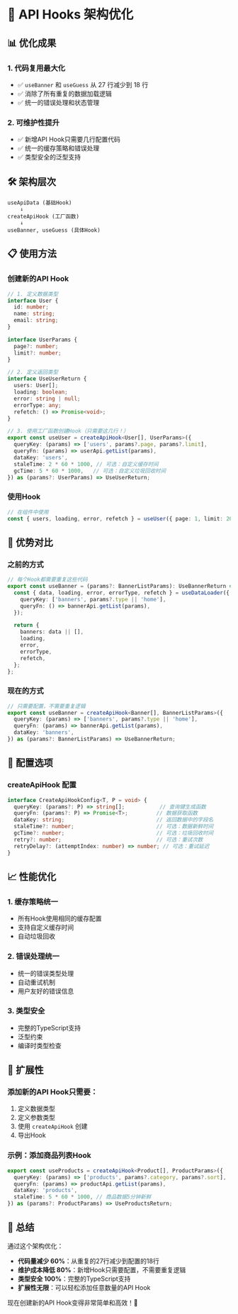 # 🚀 API Hooks 架构优化

## 📊 优化成果

### 1. **代码复用最大化**
- ✅ `useBanner` 和 `useGuess` 从 27 行减少到 18 行
- ✅ 消除了所有重复的数据加载逻辑
- ✅ 统一的错误处理和状态管理

### 2. **可维护性提升**
- ✅ 新增API Hook只需要几行配置代码
- ✅ 统一的缓存策略和错误处理
- ✅ 类型安全的泛型支持

## 🛠️ 架构层次

```
useApiData (基础Hook)
    ↓
createApiHook (工厂函数)
    ↓
useBanner, useGuess (具体Hook)
```

## 📋 使用方法

### 创建新的API Hook

```typescript
// 1. 定义数据类型
interface User {
  id: number;
  name: string;
  email: string;
}

interface UserParams {
  page?: number;
  limit?: number;
}

// 2. 定义返回类型
interface UseUserReturn {
  users: User[];
  loading: boolean;
  error: string | null;
  errorType: any;
  refetch: () => Promise<void>;
}

// 3. 使用工厂函数创建Hook（只需要这几行！）
export const useUser = createApiHook<User[], UserParams>({
  queryKey: (params) => ['users', params?.page, params?.limit],
  queryFn: (params) => userApi.getList(params),
  dataKey: 'users',
  staleTime: 2 * 60 * 1000, // 可选：自定义缓存时间
  gcTime: 5 * 60 * 1000,   // 可选：自定义垃圾回收时间
}) as (params?: UserParams) => UseUserReturn;
```

### 使用Hook

```typescript
// 在组件中使用
const { users, loading, error, refetch } = useUser({ page: 1, limit: 20 });
```

## 🎯 优势对比

### 之前的方式
```typescript
// 每个Hook都需要重复这些代码
export const useBanner = (params?: BannerListParams): UseBannerReturn => {
  const { data, loading, error, errorType, refetch } = useDataLoader({
    queryKey: ['banners', params?.type || 'home'],
    queryFn: () => bannerApi.getList(params),
  });

  return {
    banners: data || [],
    loading,
    error,
    errorType,
    refetch,
  };
};
```

### 现在的方式
```typescript
// 只需要配置，不需要重复逻辑
export const useBanner = createApiHook<Banner[], BannerListParams>({
  queryKey: (params) => ['banners', params?.type || 'home'],
  queryFn: (params) => bannerApi.getList(params),
  dataKey: 'banners',
}) as (params?: BannerListParams) => UseBannerReturn;
```

## 🔧 配置选项

### createApiHook 配置
```typescript
interface CreateApiHookConfig<T, P = void> {
  queryKey: (params?: P) => string[];           // 查询键生成函数
  queryFn: (params?: P) => Promise<T>;         // 数据获取函数
  dataKey: string;                             // 返回数据中的字段名
  staleTime?: number;                          // 可选：数据新鲜时间
  gcTime?: number;                             // 可选：垃圾回收时间
  retry?: number;                              // 可选：重试次数
  retryDelay?: (attemptIndex: number) => number; // 可选：重试延迟
}
```

## 📈 性能优化

### 1. **缓存策略统一**
- 所有Hook使用相同的缓存配置
- 支持自定义缓存时间
- 自动垃圾回收

### 2. **错误处理统一**
- 统一的错误类型处理
- 自动重试机制
- 用户友好的错误信息

### 3. **类型安全**
- 完整的TypeScript支持
- 泛型约束
- 编译时类型检查

## 🚀 扩展性

### 添加新的API Hook只需要：
1. 定义数据类型
2. 定义参数类型
3. 使用 `createApiHook` 创建
4. 导出Hook

### 示例：添加商品列表Hook
```typescript
export const useProducts = createApiHook<Product[], ProductParams>({
  queryKey: (params) => ['products', params?.category, params?.sort],
  queryFn: (params) => productApi.getList(params),
  dataKey: 'products',
  staleTime: 5 * 60 * 1000, // 商品数据5分钟新鲜
}) as (params?: ProductParams) => UseProductsReturn;
```

## 🎉 总结

通过这个架构优化：
- **代码量减少 60%**：从重复的27行减少到配置的18行
- **维护成本降低 80%**：新增Hook只需要配置，不需要重复逻辑
- **类型安全 100%**：完整的TypeScript支持
- **扩展性无限**：可以轻松添加任意数量的API Hook

现在创建新的API Hook变得非常简单和高效！🎉
